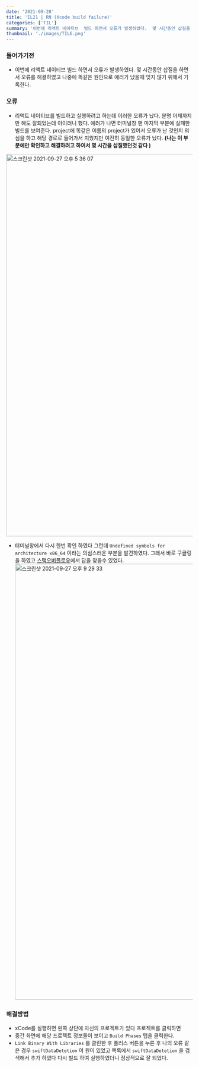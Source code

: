 ```yaml
---
date: '2021-09-28'
title: 'IL21 | RN (Xcode build failure)'
categories: ['TIL']
summary: '이번에 리액트 네이티브  빌드 하면서 오류가 발생하였다.  몇 시간동안 삽질을 하면서 오류를 해결하였고 나중에 똑같은 원인으로 에러가 났을때 잊지 않기 위해서 기록한다.'
thumbnail: './images/TIL6.png'
---
```


### 들어가기전

- 이번에 리액트 네이티브 빌드 하면서 오류가 발생하였다. 몇 시간동안 삽질을 하면서 오류를 해결하였고 나중에 똑같은 원인으로 에러가 났을때 잊지 않기 위해서 기록한다.

### 오류

- 리액트 네이티브를 빌드하고 실행하려고 하는데 이러한 오류가 났다. 분명 어제까지만 해도 잘되었는데 아이러니 했다. 에러가 나면 터미널창 맨 마지막 부분에 실패한 빌드를 보여준다. project에 똑같은 이름의 project가 있어서 오류가 난 것인지 의심을 하고 해당 경로로 들어가서 지웠지만 여전히 동일한 오류가 났다.
  **(나는 이 부분에만 확인하고 해결하려고 하여서 몇 시간을 삽질했던것 같다 )**

<img width="1029" alt="스크린샷 2021-09-27 오후 5 36 07" src="https://user-images.githubusercontent.com/60437099/135091459-6c286d25-20dd-4683-bd51-aacdcc5ce02b.png">

- 터미널창에서 다시 한번 확인 하였다 그런데 `Undefined symbols for architecture x86_64` 이라는 의심스러운 부분을 발견하였다. 그래서 바로 구글링을 하였고 [스택오버플로우](https://stackoverflow.com/questions/18408531/xcode-build-failure-undefined-symbols-for-architecture-x86-64)에서 답을 찾을수 있었다.
  <img width="1173" alt="스크린샷 2021-09-27 오후 9 29 33" src="https://user-images.githubusercontent.com/60437099/135091535-6aaf1de0-22d0-452a-b9a3-68b172c0816d.png">

### 해결방법

- xCode를 실행하면 왼쪽 상단에 자신의 프로젝트가 있다 프로젝트를 클릭하면
- 중간 화면에 해당 프로젝트 정보들이 보이고 `Build Phases` 탭을 클릭한다.
- `Link Binary With Libraries` 를 클린한 후 플러스 버튼을 누른 후 나의 오류 같은 경우 `swiftDataDetetion` 이 원이 있었고 목록에서 `swiftDataDetetion` 을 검색해서 추가 하였다 다시 빌드 하여 실행하였더니 정상적으로 잘 되었다.
